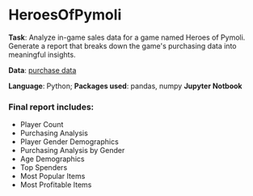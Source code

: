 # HeroesOfPymoli

**Task**: Analyze in-game sales data for a game named Heroes of Pymoli. Generate a report that breaks down the game's purchasing data into meaningful insights.

**Data**: [purchase data](HeroesOfPymoli/Resources/purchase_data.csv)

**Language**: Python; **Packages used**: pandas, numpy 
**Jupyter Notbook**

### Final report includes:
* Player Count
* Purchasing Analysis
* Player Gender Demographics
* Purchasing Analysis by Gender
* Age Demographics
* Top Spenders
* Most Popular Items
* Most Profitable Items
